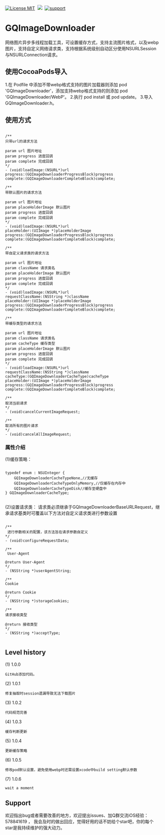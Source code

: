  [![License MIT](https://img.shields.io/badge/license-MIT-green.svg?style=flat)](https://raw.githubusercontent.com/angelcs1990/GQImageDownloader/master/LICENSE)&nbsp;
[![](https://img.shields.io/badge/platform-iOS-brightgreen.svg)](http://cocoapods.org/?q=GQImageDownloader)&nbsp;
[![support](https://img.shields.io/badge/support-iOS6.0%2B-blue.svg)](https://www.apple.com/nl/ios/)&nbsp;

# GQImageDownloader
网络图片异步多线程加载工具，可设置缓存方式，支持主流图片格式，以及webp图片，支持自定义网络请求类，支持根据系统级别自动区分使用NSURLSession与NSURLConnection请求。

## 使用CocoaPods导入

1.在 Podfile 中添加不带webp格式支持的图片加载器则添加 pod 'GQImageDownloader'，添加支持webp格式支持的则添加  pod 'GQImageDownloader/WebP'。
2.执行 pod install 或 pod update。
3.导入 GQImageDownloader.h。

## 使用方式

```objc

/**
只带url的请求方法

param url 图片地址
param progress 进度回调
param complete 完成回调
*/
- (void)loadImage:(NSURL*)url
progress:(GQImageDownloaderProgressBlock)progress
complete:(GQImageDownloaderCompleteBlock)complete;

/**
带默认图片的请求方法

param url 图片地址
param placeHolderImage 默认图片
param progress 进度回调
param complete 完成回调
*/
- (void)loadImage:(NSURL*)url
placeHolder:(UIImage *)placeHolderImage
progress:(GQImageDownloaderProgressBlock)progress
complete:(GQImageDownloaderCompleteBlock)complete;

/**
带自定义请求类的请求方法

param url 图片地址
param className 请求类名
param placeHolderImage 默认图片
param progress 进度回调
param complete 完成回调
*/
- (void)loadImage:(NSURL*)url
requestClassName:(NSString *)className
placeHolder:(UIImage *)placeHolderImage
progress:(GQImageDownloaderProgressBlock)progress
complete:(GQImageDownloaderCompleteBlock)complete;

/**
带缓存类型的请求方法

param url 图片地址
param className 请求类名
param cacheType 缓存类型
param placeHolderImage 默认图片
param progress 进度回调
param complete 完成回调
*/
- (void)loadImage:(NSURL*)url
requestClassName:(NSString *)className
cacheType:(GQImageDownloaderCacheType)cacheType
placeHolder:(UIImage *)placeHolderImage
progress:(GQImageDownloaderProgressBlock)progress
complete:(GQImageDownloaderCompleteBlock)complete;

/**
取消当前请求
*/
- (void)cancelCurrentImageRequest;

/**
取消所有的图片请求
*/
- (void)cancelAllImageRequest;

```

### 属性介绍

(1)缓存策略：

```objc

typedef enum : NSUInteger {
    GQImageDownloaderCacheTypeNone,//无缓存
    GQImageDownloaderCacheTypeOnlyMemory,//仅缓存在内存中
    GQImageDownloaderCacheTypeDisk//缓存至硬盘中
} GQImageDownloaderCacheType;


```

(2)设置请求类：
请求类必须继承于GQImageDownloaderBaseURLRequest，继承请求基类时可覆盖以下方法对自定义请求类进行参数设置

```objc

/**
 进行参数相关的配置，该方法旨在请求参数自定义
*/
- (void)configureRequestData;

/**
 User-Agent

@return User-Agent
*/
- (NSString *)userAgentString;

/**
Cookie

@return Cookie
*/
- (NSString *)storageCookies;

/**
请求接收类型

@return 接收类型
*/
- (NSString *)acceptType;


```


## Level history

(1) 1.0.0

    GitHub添加代码。

(2) 1.0.1

    修复抽取时session遗漏导致无法下载图片

(3) 1.0.2

    代码规范完善

(4) 1.0.3

    缓存判断更新

(5) 1.0.4

    更新缓存策略

(6) 1.0.5

    修改pod默认设置，避免使用webp时还需设置xcode中build setting默认参数

(7) 1.0.6
    
    wait a moment


## Support

欢迎指出bug或者需要改善的地方，欢迎提出issues、加Q群交流iOS经验：578841619 ， 我会及时的做出回应，觉得好用的话不妨给个star吧，你的每个star是我持续维护的强大动力。

